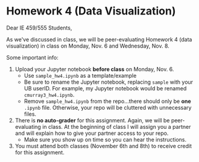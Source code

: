 # Homework 4 (Data Visualization)

Dear IE 459/555 Students,

As we've discussed in class, we will be peer-evaluating Homework 4 (data visualization) in class on Monday, Nov. 6 and Wednesday, Nov. 8.  

Some important info:
1. Upload your Jupyter notebook **before class** on Monday, Nov. 6.
    - Use `sample_hw4.ipynb` as a template/example 
    - Be sure to rename the Jupyter notebook, replacing `sample` with your UB userID.  For example, my Jupyter notebook would be renamed `cmurray3_hw4.ipynb`.
    - Remove `sample_hw4.ipynb` from the repo...there should only be **one** `.ipynb` file.  Otherwise, your repo will be cluttered with unnecessary files.
2. There is **no auto-grader** for this assignment.  Again, we will be peer-evaluating in class.  At the beginning of class I will assign you a partner and will explain how to give your partner access to your repo.
    - Make sure you show up on time so you can hear the instructions.
3. You must attend both classes (November 6th and 8th) to receive credit for this assignment.
